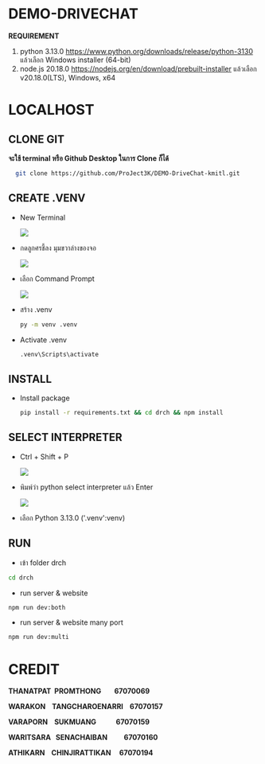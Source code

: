 # DEMO-DRIVECHAT

**REQUIREMENT**

  1. python 3.13.0 https://www.python.org/downloads/release/python-3130 แล้วเลือก Windows installer (64-bit)
  2. node.js 20.18.0 https://nodejs.org/en/download/prebuilt-installer แล้วเลือก v20.18.0(LTS), Windows, x64

# LOCALHOST

## CLONE GIT

**จะใช้ terminal หรือ Github Desktop ในการ Clone ก็ได้**

``` bash
  git clone https://github.com/ProJect3K/DEMO-DriveChat-kmitl.git
```

## CREATE .VENV

  - New Terminal

    ![](https://drive.google.com/uc?export=view&id=1gwGcJBp5f_Q9fQ0luyI69tcrecogdFR_)

  - กดลูกศรชี้ลง มุมขวาล่างของจอ

    ![](https://drive.google.com/uc?export=view&id=1B8eIcyHWJNJxQoNWKPMcW4pgO45LwGoE)

  - เลือก Command Prompt

    ![](https://drive.google.com/uc?export=view&id=1VflNrATWNsp8vaRnsAH2XxBQJqHTjuw1)

  - สร้าง .venv

    ``` bash
    py -m venv .venv
    ```

  - Activate .venv

    ``` bash
    .venv\Scripts\activate
    ```

## INSTALL

  - Install package

    ``` bash
    pip install -r requirements.txt && cd drch && npm install
    ```

## SELECT INTERPRETER

  - Ctrl + Shift + P

    ![](https://drive.google.com/uc?export=view&id=1uB3I4gi5m80Bfia36MAJUrMvB6AcxGHg)

  - พิมพ์ว่า python select interpreter แล้ว Enter

    ![](https://drive.google.com/uc?export=view&id=1ww6wB2unkBgW9OUZvmnFc8LgLmU8piaj)

  - เลือก Python 3.13.0 ('.venv':venv)

## RUN

  - เข้า folder drch

  ``` bash
  cd drch
  ```

  - run server & website

  ``` bash
  npm run dev:both
  ```

  - run server & website many port

  ``` bash
  npm run dev:multi
  ```

# CREDIT

  **THANATPAT&nbsp;&nbsp;PROMTHONG&nbsp;&nbsp;&nbsp;&nbsp;&nbsp;&nbsp;&nbsp;&nbsp;67070069**

  **WARAKON&nbsp;&nbsp;&nbsp;&nbsp;TANGCHAROENARRI&nbsp;&nbsp;&nbsp;&nbsp;67070157**

  **VARAPORN&nbsp;&nbsp;&nbsp;&nbsp;SUKMUANG&nbsp;&nbsp;&nbsp;&nbsp;&nbsp;&nbsp;&nbsp;&nbsp;&nbsp;&nbsp;&nbsp;&nbsp;67070159**

  **WARITSARA&nbsp;&nbsp;&nbsp;SENACHAIBAN&nbsp;&nbsp;&nbsp;&nbsp;&nbsp;&nbsp;&nbsp;&nbsp;&nbsp;&nbsp;67070160**

  **ATHIKARN&nbsp;&nbsp;&nbsp;&nbsp;CHINJIRATTIKAN&nbsp;&nbsp;&nbsp;&nbsp;&nbsp;67070194**

